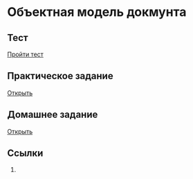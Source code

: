 # Объектная модель докмунта


## Тест

[Пройти тест]()

## Практическое задание

[Открыть](practice/README.md)

## Домашнее задание

[Открыть](homework/README.md)

## Ссылки

1. []()